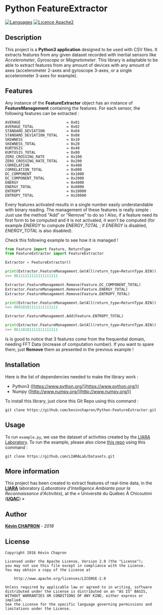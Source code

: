# Python FeatureExtractor

[![Languages](https://img.shields.io/badge/languages-En-green.svg)]()
[![Licence Apache2](https://img.shields.io/hexpm/l/plug.svg)](http://www.apache.org/licenses/LICENSE-2.0)

## Description

This project is a **Python3 application** designed to be used with CSV files.
It extracts features from any given dataset recorded with inertial sensors like _Accelerometer_, _Gyroscope_ or _Magnetometer_.
This library is adaptable to be able to extract features from any amount of devices with any amount of axes (accelerometer 2-axes and gyroscope 3-axes, or a single accelerometer 3-axes for example).

## Features

Any instance of the **FeatureExtractor** object has an instance of **FeatureManagement** containing the features.
For each sensor, the following features can be extracted :

    AVERAGE                     = 0x01
    AVERAGE_TOTAL               = 0x02
    STANDARD_DEVIATION          = 0x04
    STANDARD_DEVIATION_TOTAL    = 0x08
    SKEWNESS                    = 0x10
    SKEWNESS_TOTAL              = 0x20
    KURTOSIS                    = 0x40
    KURTOSIS_TOTAL              = 0x80
    ZERO_CROSSING_RATE          = 0x100
    ZERO_CROSSING_RATE_TOTAL    = 0x200
    CORRELATION                 = 0x400
    CORRELATION_TOTAL           = 0x800
    DC_COMPONENT                = 0x1000
    DC_COMPONENT_TOTAL          = 0x2000
    ENERGY                      = 0x4000
    ENERGY_TOTAL                = 0x8000
    ENTROPY                     = 0x10000
    ENTROPY_TOTAL               = 0x20000

Every features activated results in a single number easily understandable with binary reading.
The management of these features is really simple : Just use the method "Add" or "Remove" to do so !
Also, if a feature need its first form to be computed and it is not activated, it won't be computed (for example _ENERGY_ to compute _ENERGY_TOTAL_ ; if _ENERGY_ is disabled, _ENERGY_TOTAL_ is also disabled).

Check this following example to see how it is managed !
```python
from Feature import Feature, ReturnType
from FeatureExtractor import FeatureExtractor

Extractor = FeatureExtractor()

print(Extractor.FeatureManagement.GetAll(return_type=ReturnType.BIN))
>>> 0b111111111111111111

Extractor.FeatureManagement.Remove(Feature.DC_COMPONENT_TOTAL)
Extractor.FeatureManagement.Remove(Feature.ENERGY_TOTAL)
Extractor.FeatureManagement.Remove(Feature.ENTROPY_TOTAL)

print(Extractor.FeatureManagement.GetAll(return_type=ReturnType.BIN))
>>> 0b010101111111111111

Extractor.FeatureManagement.Add(Feature.ENTROPY_TOTAL)

print(Extractor.FeatureManagement.GetAll(return_type=ReturnType.BIN))
>>> 0b110101111111111111
```

Is is good to notice that 3 features come from the frequential domain, needing FFT Data (increase of computation number).
If you want to spare them, just **Remove** them as presented in the previous example !

## Installation

Here is the list of dependencies needed to make the library work :

 * Python3 ([https://www.python.org/](https://www.python.org/))
 * Numpy ([http://www.numpy.org/](http://www.numpy.org/))

To install this library, just clone this Git Repo using this command :

    git clone https://github.com/kevinchapron/Python-FeatureExtractor.git

## Usage

To run `example.py`, we use the dataset of activities created by the [LIARA Laboratory](https://github.com/LIARALab).
To run the example, please also clone [this repo](https://github.com/LIARALab/Datasets) using this command :

    git clone https://github.com/LIARALab/Datasets.git

## More information

This project has been created to extract features of real-time data, in the **[LIARA](http://liara.uqac.ca/)** laboratory
(_Laboratoire d'Intelligence Ambiante pour la Reconnaissance d'Activités_), at the
« Université du Québec À Chicoutimi (**[UQAC](http://www.uqac.ca/)**) »

## Author

**[Kévin CHAPRON](mailto:kevin.chapron1@uqac.ca)** - _2018_

## License

    Copyright 2016 Kévin Chapron

    Licensed under the Apache License, Version 2.0 (the "License");
    you may not use this file except in compliance with the License.
    You may obtain a copy of the License at

        http://www.apache.org/licenses/LICENSE-2.0

    Unless required by applicable law or agreed to in writing, software
    distributed under the License is distributed on an "AS IS" BASIS,
    WITHOUT WARRANTIES OR CONDITIONS OF ANY KIND, either express or implied.
    See the License for the specific language governing permissions and
    limitations under the License.


